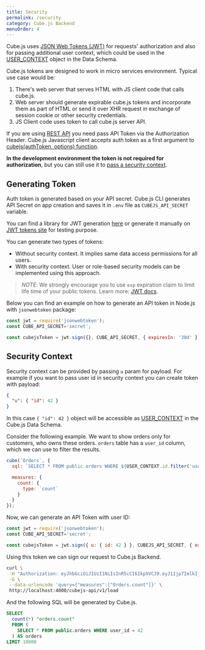```yaml
---
title: Security
permalink: /security
category: Cube.js Backend
menuOrder: 4
---
```


Cube.js uses [JSON Web Tokens (JWT)](https://jwt.io/) for requests' authorization and also for passing
additional user context, which could be used in the [USER_CONTEXT](cube#context-variables-user-context) object in the Data
Schema.

Cube.js tokens are designed to work in micro services environment.
Typical use case would be:

1. There's web server that serves HTML with JS client code that calls cube.js.
2. Web server should generate expirable cube.js tokens and incorporate them as part of HTML or send it over XHR request in exchange of session cookie or other security credentials.
3. JS Client code uses token to call cube.js server API.

If you are using [REST API](rest-api) you need pass API Token via the Authorization Header.
Cube.js Javascript client accepts auth token as a first argument to [cubejs(authToken, options) function](@cubejs-client-core#cubejs).

**In the development environment the token is not required for authorization**, but
you can still use it to [pass a security context](security#security-context).

## Generating Token

Auth token is generated based on your API secret. Cube.js CLI generates API Secret on app creation and saves it in `.env` file as `CUBEJS_API_SECRET` variable.

You can find a library for JWT generation [here](https://jwt.io/#libraries-io) or generate it manually on [JWT tokens site](https://jwt.io/) for testing purpose.

You can generate two types of tokens:
- Without security context. It implies same data access permissions for all users.
- With security context. User or role-based security models can be implemented using this approach.

> *NOTE*: We strongly encourage you to use `exp` expiration claim to limit life time of your public tokens.
> Learn more: [JWT docs](https://github.com/auth0/node-jsonwebtoken#token-expiration-exp-claim).

Below you can find an example on how to generate an API token in Node.js with
`jsonwebtoken` package:

```javascript
const jwt = require('jsonwebtoken');
const CUBE_API_SECRET='secret';

const cubejsToken = jwt.sign({}, CUBE_API_SECRET, { expiresIn: '30d' });
```

## Security Context

Security context can be provided by passing `u` param for payload.
For example if you want to pass user id in security context you can create token with payload:
```json
{
  "u": { "id": 42 }
}
```

In this case `{ "id": 42 }` object will be accessible as [USER_CONTEXT](cube#context-variables-user-context) in the Cube.js Data Schema.

Consider the following example. We want to show orders only for
customers, who owns these orders. `orders` table has a `user_id` column, which we
can use to filter the results.

```javascript
cube(`Orders`, {
  sql: `SELECT * FROM public.orders WHERE ${USER_CONTEXT.id.filter('user_id')}`,

  measures: {
    count: {
      type: `count`
    }
  }
});
```

Now, we can generate an API Token with user ID:

```javascript
const jwt = require('jsonwebtoken');
const CUBE_API_SECRET='secret';

const cubejsToken = jwt.sign({ u: { id: 42 } }, CUBEJS_API_SECRET, { expiresIn: '30d' });
```

Using this token we can sign our request to Cube.js Backend.

```bash
curl \
 -H "Authorization: eyJhbGciOiJIUzI1NiIsInR5cCI6IkpXVCJ9.eyJ1Ijp7ImlkIjo0Mn0sImlhdCI6MTU1NjAyNTM1MiwiZXhwIjoxNTU4NjE3MzUyfQ._8QBL6nip6SkIrFzZzGq2nSF8URhl5BSSSGZYp7IJZ4" \
 -G \
 --data-urlencode 'query={"measures":["Orders.count"]}' \
 http://localhost:4000/cubejs-api/v1/load
````

And the following SQL will be generated by Cube.js.

```sql
SELECT
  count(*) "orders.count"
  FROM (
    SELECT * FROM public.orders WHERE user_id = 42
  ) AS orders
LIMIT 10000
```
